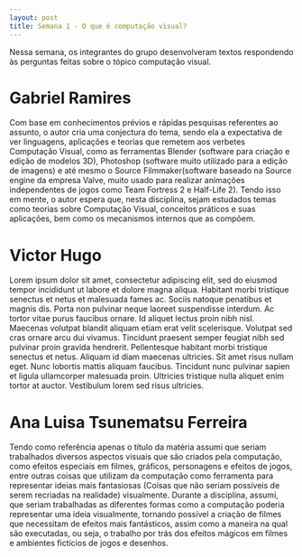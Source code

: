```yaml
---
layout: post
title: Semana 1 - O que é computação visual?
---
```


Nessa semana, os integrantes do grupo desenvolveram textos respondendo às perguntas feitas sobre o tópico computação visual.

# Gabriel Ramires

Com base em conhecimentos prévios e rápidas pesquisas referentes ao assunto, o autor cria uma conjectura do tema, sendo ela a expectativa de ver linguagens, aplicações e teorias que remetem aos verbetes Computação Visual, como as ferramentas Blender (software para criação e edição de modelos 3D), Photoshop (software muito utilizado para a edição de imagens) e até mesmo o Source Filmmaker(software baseado na Source engine da empresa Valve, muito usado para realizar animações independentes de jogos como Team Fortress 2 e Half-Life 2). Tendo isso em mente, o autor espera que, nesta disciplina, sejam estudados temas como teorias sobre Computação Visual, conceitos práticos e suas aplicações, bem como os mecanismos internos que as compõem.

# Victor Hugo 

Lorem ipsum dolor sit amet, consectetur adipiscing elit, sed do eiusmod tempor incididunt ut labore et dolore magna aliqua. Habitant morbi tristique senectus et netus et malesuada fames ac. Sociis natoque penatibus et magnis dis. Porta non pulvinar neque laoreet suspendisse interdum. Ac tortor vitae purus faucibus ornare. Id aliquet lectus proin nibh nisl. Maecenas volutpat blandit aliquam etiam erat velit scelerisque. Volutpat sed cras ornare arcu dui vivamus. Tincidunt praesent semper feugiat nibh sed pulvinar proin gravida hendrerit. Pellentesque habitant morbi tristique senectus et netus. Aliquam id diam maecenas ultricies. Sit amet risus nullam eget. Nunc lobortis mattis aliquam faucibus. Tincidunt nunc pulvinar sapien et ligula ullamcorper malesuada proin. Ultricies tristique nulla aliquet enim tortor at auctor. Vestibulum lorem sed risus ultricies.

# Ana Luisa Tsunematsu Ferreira

Tendo como referência apenas o título da matéria assumi que seriam trabalhados diversos aspectos visuais que são criados pela computação, como efeitos especiais em filmes, gráficos, personagens e efeitos de jogos, entre outras coisas que utilizam da computação como ferramenta para representar ideias mais fantasiosas (Coisas que não seriam possíveis de serem recriadas na realidade) visualmente. 
Durante a disciplina, assumi, que seriam trabalhadas as diferentes formas como a computação poderia representar uma ideia visualmente, tornando possível a criação de filmes que necessitam de efeitos mais fantásticos, assim como a maneira na qual são executadas, ou seja, o trabalho por trás dos efeitos mágicos em filmes e ambientes fictícios de jogos e desenhos.

